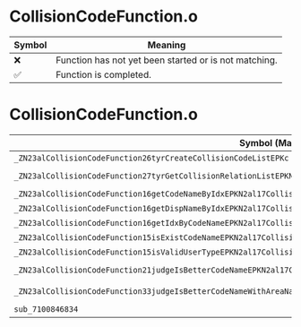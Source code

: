 # CollisionCodeFunction.o
| Symbol | Meaning 
| ------------- | ------------- 
| :x: | Function has not yet been started or is not matching. 
| :white_check_mark: | Function is completed. 


# CollisionCodeFunction.o
| Symbol (Mangled) | Symbol (Demangled) | Decompiled? |
| ------------- |  ------------- | ------------- |
| `_ZN23alCollisionCodeFunction26tyrCreateCollisionCodeListEPKc` | `alCollisionCodeFunction::tyrCreateCollisionCodeList(char const*)` | :x: |
| `_ZN23alCollisionCodeFunction27tyrGetCollisionRelationListEPKN2al17CollisionCodeListEPKc` | `alCollisionCodeFunction::tyrGetCollisionRelationList(al::CollisionCodeList const*,char const*)` | :x: |
| `_ZN23alCollisionCodeFunction16getCodeNameByIdxEPKN2al17CollisionCodeListEi` | `alCollisionCodeFunction::getCodeNameByIdx(al::CollisionCodeList const*,int)` | :x: |
| `_ZN23alCollisionCodeFunction16getDispNameByIdxEPKN2al17CollisionCodeListEi` | `alCollisionCodeFunction::getDispNameByIdx(al::CollisionCodeList const*,int)` | :x: |
| `_ZN23alCollisionCodeFunction16getIdxByCodeNameEPKN2al17CollisionCodeListEPKc` | `alCollisionCodeFunction::getIdxByCodeName(al::CollisionCodeList const*,char const*)` | :x: |
| `_ZN23alCollisionCodeFunction15isExistCodeNameEPKN2al17CollisionCodeListEPKc` | `alCollisionCodeFunction::isExistCodeName(al::CollisionCodeList const*,char const*)` | :x: |
| `_ZN23alCollisionCodeFunction15isValidUserTypeEPKN2al17CollisionCodeListEPKc` | `alCollisionCodeFunction::isValidUserType(al::CollisionCodeList const*,char const*)` | :x: |
| `_ZN23alCollisionCodeFunction21judgeIsBetterCodeNameEPKN2al17CollisionCodeListEPKcS5_S5_S5_` | `alCollisionCodeFunction::judgeIsBetterCodeName(al::CollisionCodeList const*,char const*,char const*,char const*,char const*)` | :x: |
| `_ZN23alCollisionCodeFunction33judgeIsBetterCodeNameWithAreaNameEPKN2al25CollisionCodeRelationListEPKcS5_S5_S5_S5_S5_` | `alCollisionCodeFunction::judgeIsBetterCodeNameWithAreaName(al::CollisionCodeRelationList const*,char const*,char const*,char const*,char const*,char const*,char const*)` | :x: |
| `sub_7100846834` | `` | :x: |
